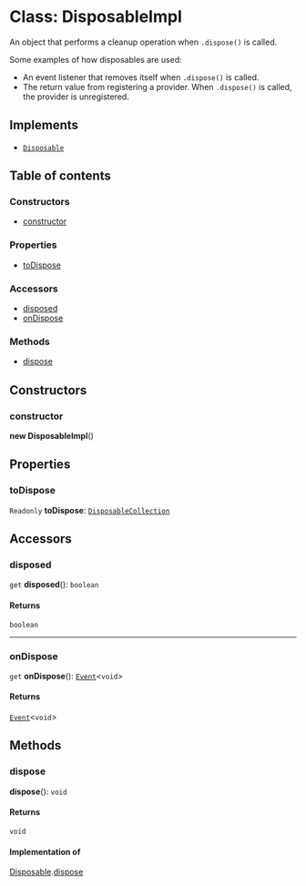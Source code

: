 # Class: DisposableImpl

An object that performs a cleanup operation when `.dispose()` is called.

Some examples of how disposables are used:

* An event listener that removes itself when `.dispose()` is called.
* The return value from registering a provider. When `.dispose()` is called, the provider is unregistered.

## Implements

* [`Disposable`](/auto-docs/utils/interfaces/Disposable-1.md)

## Table of contents

### Constructors

* [constructor](/auto-docs/utils/classes/DisposableImpl.md#constructor)

### Properties

* [toDispose](/auto-docs/utils/classes/DisposableImpl.md#todispose)

### Accessors

* [disposed](/auto-docs/utils/classes/DisposableImpl.md#disposed)
* [onDispose](/auto-docs/utils/classes/DisposableImpl.md#ondispose)

### Methods

* [dispose](/auto-docs/utils/classes/DisposableImpl.md#dispose)

## Constructors

### constructor

**new DisposableImpl**()

## Properties

### toDispose

`Readonly` **toDispose**: [`DisposableCollection`](/auto-docs/utils/classes/DisposableCollection.md)

## Accessors

### disposed

`get` **disposed**(): `boolean`

#### Returns

`boolean`

***

### onDispose

`get` **onDispose**(): [`Event`](/auto-docs/utils/interfaces/Event-1.md)<`void`>

#### Returns

[`Event`](/auto-docs/utils/interfaces/Event-1.md)<`void`>

## Methods

### dispose

**dispose**(): `void`

#### Returns

`void`

#### Implementation of

[Disposable](/auto-docs/utils/interfaces/Disposable-1.md).[dispose](/auto-docs/utils/interfaces/Disposable-1.md#dispose)
